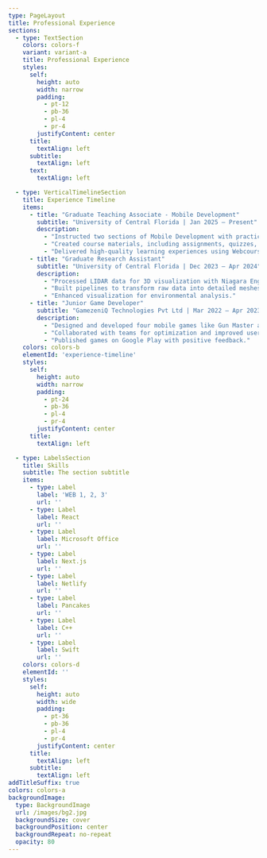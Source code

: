 ```yaml
---
type: PageLayout
title: Professional Experience
sections:
  - type: TextSection
    colors: colors-f
    variant: variant-a
    title: Professional Experience
    styles:
      self:
        height: auto
        width: narrow
        padding:
          - pt-12
          - pb-36
          - pl-4
          - pr-4
        justifyContent: center
      title:
        textAlign: left
      subtitle:
        textAlign: left
      text:
        textAlign: left

  - type: VerticalTimelineSection
    title: Experience Timeline
    items:
      - title: "Graduate Teaching Associate - Mobile Development"
        subtitle: "University of Central Florida | Jan 2025 – Present"
        description:
          - "Instructed two sections of Mobile Development with practical JavaScript assignments."
          - "Created course materials, including assignments, quizzes, and instructional videos."
          - "Delivered high-quality learning experiences using Webcourses@UCF."
      - title: "Graduate Research Assistant"
        subtitle: "University of Central Florida | Dec 2023 – Apr 2024"
        description:
          - "Processed LIDAR data for 3D visualization with Niagara Engine."
          - "Built pipelines to transform raw data into detailed meshes."
          - "Enhanced visualization for environmental analysis."
      - title: "Junior Game Developer"
        subtitle: "GamezeniQ Technologies Pvt Ltd | Mar 2022 – Apr 2023"
        description:
          - "Designed and developed four mobile games like Gun Master and Sniper Shooting."
          - "Collaborated with teams for optimization and improved user experience."
          - "Published games on Google Play with positive feedback."
    colors: colors-b
    elementId: 'experience-timeline'
    styles:
      self:
        height: auto
        width: narrow
        padding:
          - pt-24
          - pb-36
          - pl-4
          - pr-4
        justifyContent: center
      title:
        textAlign: left

  - type: LabelsSection
    title: Skills
    subtitle: The section subtitle
    items:
      - type: Label
        label: 'WEB 1, 2, 3'
        url: ''
      - type: Label
        label: React
        url: ''
      - type: Label
        label: Microsoft Office
        url: ''
      - type: Label
        label: Next.js
        url: ''
      - type: Label
        label: Netlify
        url: ''
      - type: Label
        label: Pancakes
        url: ''
      - type: Label
        label: C++
        url: ''
      - type: Label
        label: Swift
        url: ''
    colors: colors-d
    elementId: ''
    styles:
      self:
        height: auto
        width: wide
        padding:
          - pt-36
          - pb-36
          - pl-4
          - pr-4
        justifyContent: center
      title:
        textAlign: left
      subtitle:
        textAlign: left
addTitleSuffix: true
colors: colors-a
backgroundImage:
  type: BackgroundImage
  url: /images/bg2.jpg
  backgroundSize: cover
  backgroundPosition: center
  backgroundRepeat: no-repeat
  opacity: 80
---
```

